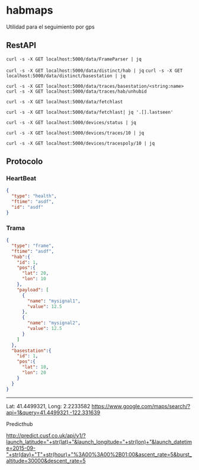 # habmaps

Utilidad para el seguimiento por gps

## RestAPI

`curl -s -X GET localhost:5000/data/FrameParser | jq`

`curl -s -X GET localhost:5000/data/distinct/hab | jq`
`curl -s -X GET localhost:5000/data/distinct/basestation | jq`

`curl -s -X GET localhost:5000/data/traces/basestation/<string:name>`
`curl -s -X GET localhost:5000/data/traces/hab/unhubid`


`curl -s -X GET localhost:5000/data/fetchlast`

`curl -s -X GET localhost:5000/data/fetchlast| jq '.[].lastseen'`


`curl -s -X GET localhost:5000/devices/status | jq`

`curl -s -X GET localhost:5000/devices/traces/10 | jq`

`curl -s -X GET localhost:5000/devices/tracespoly/10 | jq`

## Protocolo

### HeartBeat

```json
{
  "type": "health",
  "ftime": "asdf",
  "id": "asdf"
}
```


### Trama

```json
{
  "type": "frame",
  "ftime": "asdf",
  "hab":{
    "id": 1,
    "pos":{
      "lat": 20,
      "lon": 10
    },
    "payload": [
      {
        "name": "mysignal1",
        "value": 12.5
      },
      {
        "name": "mysignal2",
        "value": 12.5
      }
    ]
  },
  "basestation":{
    "id": 1,
    "pos":{
      "lat": 10,
      "lon": 20
    }
  }
}
```


-----------
Lat: 41.4499321, Long: 2.2233582
https://www.google.com/maps/search/?api=1&query=41.4499321,-122.331639


Predicthub

http://predict.cusf.co.uk/api/v1/?launch_latitude="+str(lat)+"&launch_longitude="+str(lon)+"&launch_datetime=2015-09-"+str(day)+"T"+str(hour)+"%3A00%3A00%2B01:00&ascent_rate=5&burst_altitude=30000&descent_rate=5
